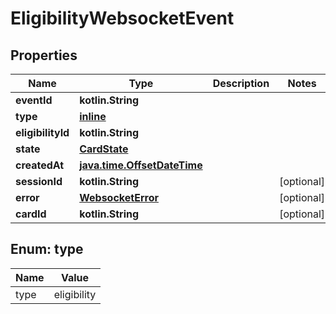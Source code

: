 
# EligibilityWebsocketEvent

## Properties
| Name | Type | Description | Notes |
| ------------ | ------------- | ------------- | ------------- |
| **eventId** | **kotlin.String** |  |  |
| **type** | [**inline**](#Type) |  |  |
| **eligibilityId** | **kotlin.String** |  |  |
| **state** | [**CardState**](CardState.md) |  |  |
| **createdAt** | [**java.time.OffsetDateTime**](java.time.OffsetDateTime.md) |  |  |
| **sessionId** | **kotlin.String** |  |  [optional] |
| **error** | [**WebsocketError**](WebsocketError.md) |  |  [optional] |
| **cardId** | **kotlin.String** |  |  [optional] |


<a id="Type"></a>
## Enum: type
| Name | Value |
| ---- | ----- |
| type | eligibility |



